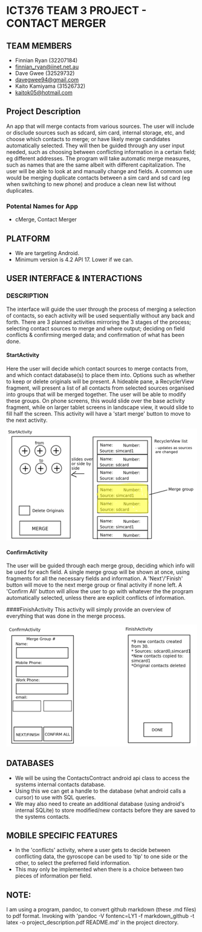 # ICT376 TEAM 3 PROJECT - CONTACT MERGER

## TEAM MEMBERS
* Finnian Ryan (32207184)
 * finnian_ryan@iinet.net.au
* Dave Gwee (32529732)
 * davegwee94@gmail.com
* Kaito Kamiyama (31526732)
 * kaitok05@hotmail.com

## Project Description
An app that will merge contacts from various sources. The user will include or disclude sources such as sdcard, sim card, internal storage, etc, and choose which contacts to merge; or have likely merge candidates automatically selected. They will then be guided through any user input needed, such as choosing between conflicting information in a certain field; eg different addresses. The program will take automatic merge measures, such as names that are the same albeit with different capitalization. The user will be able to look at and manually change and fields. A common use would be merging duplicate contacts between a sim card and sd card (eg when switching to new phone) and produce a clean new list without duplicates.

### Potental Names for App
* cMerge, Contact Merger

## PLATFORM
* We are targeting Android.
* Minimum version is 4.2 API 17. Lower if we can.

## USER INTERFACE & INTERACTIONS
### DESCRIPTION
The interface will guide the user through the process of merging a selection of contacts, so each activity will be used sequentially without any back and forth. There are 3 planned activities mirroring the 3 stages of the process; selecting contact sources to merge and where output; deciding on field conflicts & confirming merged data; and confirmation of what has been done.
#### StartActivity
Here the user will decide which contact sources to merge contacts from, and which contact database(s) to place them into. Options such as whether to keep or delete originals will be present. A hideable pane, a RecyclerView fragment, will present a list of all contacts from selected sources organised into groups that will be merged together. The user will be able to modify these groups. On phone screens, this would slide over the base activity fragment, while on larger tablet screens in landscape view, it would slide to fill half the screen. This activity will have a 'start merge' button to move to the next activity.

![alt text](ui_concepts/StartActivity.png "StartActivity UI")

#### ConfirmActivity
The user will be guided through each merge group, deciding which info will be used for each field. A single merge group will be shown at once, using fragments for all the necessary fields and information. A 'Next'/'Finish' button will move to the next merge group or final activity if none left. A 'Confirm All' button will allow the user to go with whatever the the program automatically selected, unless there are explicit conflicts of information.

####FinishActivity
This activity will simply provide an overview of everything that was done in the merge process.

![alt text](ui_concepts/OtherActivities.png "Confirm & Finish Activities")

## DATABASES
* We will be using the ContactsContract android api class to access the systems internal contacts database.
* Using this we can get a handle to the database (what android calls a cursor) to use with SQL queries.
* We may also need to create an additional database (using android's internal SQLite) to store modified/new contacts before they are saved to the systems contacts.

## MOBILE SPECIFIC FEATURES
* In the 'conflicts' activity, where a user gets to decide between conflicting data, the gyroscope can be used to 'tip' to one side or the other, to select the preferred field information.
* This may only be implemented when there is a choice between two pieces of information per field.

## NOTE:
I am using a program, pandoc, to convert github markdown (these .md files) to pdf format. 
Invoking with 'pandoc -V fontenc=LY1 -f markdown_github -t latex -o project_description.pdf README.md' in the project directory.
